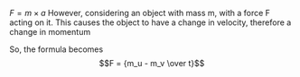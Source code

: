 
$F = m \times a$
However, considering an object with mass m, with a force F acting on it. This causes the object to have a change in velocity, therefore a change in momentum

So, the formula becomes $$F = {m_u - m_v \over t}$$

